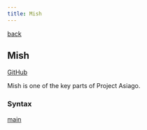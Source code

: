 ```yaml
---
title: Mish
---
```


[back](../)

## Mish

[GitHub](https://github.com/projectasiago/mish)

Mish is one of the key parts of Project Asiago.

### Syntax

[main](./syntax)